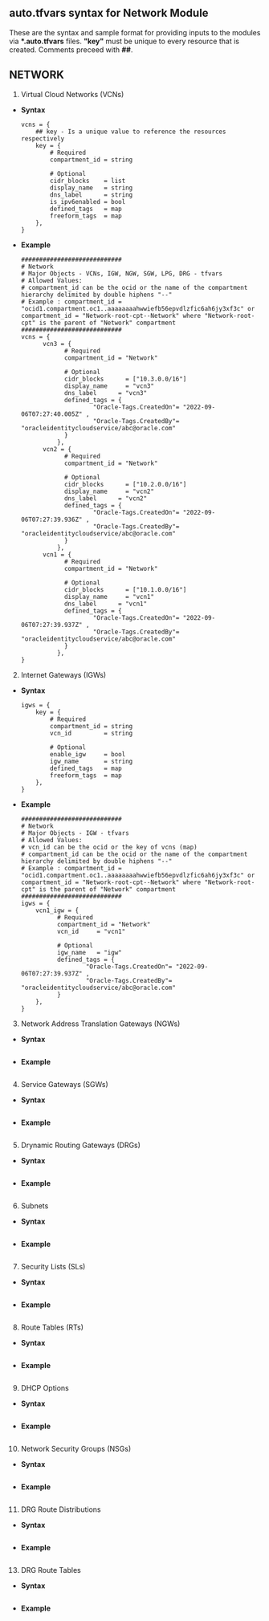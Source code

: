 ## auto.tfvars syntax for Network Module
These are the syntax and sample format for providing inputs to the modules via <b>*.auto.tfvars</b> files.
<b>"key"</b> must be unique to every resource that is created.
Comments preceed with <b>##</b>.

## NETWORK
1. Virtual Cloud Networks (VCNs)
- <b>Syntax</b>
  
    ````
    vcns = {
        ## key - Is a unique value to reference the resources respectively
        key = {
            # Required
            compartment_id = string
          
            # Optional
            cidr_blocks    = list
            display_name   = string
            dns_label      = string
            is_ipv6enabled = bool
            defined_tags   = map
            freeform_tags  = map
        },
    }
    ````
- <b>Example</b>
    ````
    ############################
    # Network
    # Major Objects - VCNs, IGW, NGW, SGW, LPG, DRG - tfvars
    # Allowed Values:
    # compartment_id can be the ocid or the name of the compartment hierarchy delimited by double hiphens "--"
    # Example : compartment_id = "ocid1.compartment.oc1..aaaaaaaahwwiefb56epvdlzfic6ah6jy3xf3c" or compartment_id = "Network-root-cpt--Network" where "Network-root-cpt" is the parent of "Network" compartment
    ############################
    vcns = {
          vcn3 = {
                # Required
                compartment_id = "Network"
  
                # Optional
                cidr_blocks      = ["10.3.0.0/16"]
                display_name     = "vcn3"
                dns_label      = "vcn3"
                defined_tags = {
                        "Oracle-Tags.CreatedOn"= "2022-09-06T07:27:40.005Z" ,
                        "Oracle-Tags.CreatedBy"= "oracleidentitycloudservice/abc@oracle.com"
                }
              },
          vcn2 = {
                # Required
                compartment_id = "Network"
  
                # Optional
                cidr_blocks      = ["10.2.0.0/16"]
                display_name     = "vcn2"
                dns_label      = "vcn2"
                defined_tags = {
                        "Oracle-Tags.CreatedOn"= "2022-09-06T07:27:39.936Z" ,
                        "Oracle-Tags.CreatedBy"= "oracleidentitycloudservice/abc@oracle.com"
                }
              },
          vcn1 = {
                # Required
                compartment_id = "Network"
  
                # Optional
                cidr_blocks      = ["10.1.0.0/16"]
                display_name     = "vcn1"
                dns_label      = "vcn1"
                defined_tags = {
                        "Oracle-Tags.CreatedOn"= "2022-09-06T07:27:39.937Z" ,
                        "Oracle-Tags.CreatedBy"= "oracleidentitycloudservice/abc@oracle.com"
                }
              },
    }
    ````
  

2. Internet Gateways (IGWs)
- <b>Syntax</b>
  
    ````
    igws = {
        key = {
            # Required
            compartment_id = string
            vcn_id         = string
    
            # Optional
            enable_igw     = bool
            igw_name       = string
            defined_tags   = map
            freeform_tags  = map
        },
    }
    ````
- <b>Example</b>
    ````
    ############################
    # Network
    # Major Objects - IGW - tfvars
    # Allowed Values:
    # vcn_id can be the ocid or the key of vcns (map)
    # compartment_id can be the ocid or the name of the compartment hierarchy delimited by double hiphens "--"
    # Example : compartment_id = "ocid1.compartment.oc1..aaaaaaaahwwiefb56epvdlzfic6ah6jy3xf3c" or compartment_id = "Network-root-cpt--Network" where "Network-root-cpt" is the parent of "Network" compartment
    ############################
    igws = {
        vcn1_igw = {
              # Required
              compartment_id = "Network"
              vcn_id     = "vcn1"
  
              # Optional
              igw_name   = "igw"
              defined_tags = {
                      "Oracle-Tags.CreatedOn"= "2022-09-06T07:27:39.937Z" ,
                      "Oracle-Tags.CreatedBy"= "oracleidentitycloudservice/abc@oracle.com"
              }
        },
    }
    ````
  

3. Network Address Translation Gateways (NGWs)
- <b>Syntax</b>
  
    ````
  
    ````
- <b>Example</b>
    ````
  
    ````
  

4. Service Gateways (SGWs)
- <b>Syntax</b>
  
    ````
  
    ````
- <b>Example</b>
    ````
  
    ````
  

5. Drynamic Routing Gateways (DRGs)
- <b>Syntax</b>
  
    ````
  
    ````
- <b>Example</b>
    ````
  
    ````
  

6. Subnets
- <b>Syntax</b>
  
    ````
  
    ````
- <b>Example</b>
    ````
  
    ````
  

7. Security Lists (SLs)
- <b>Syntax</b>
  
    ````
  
    ````
- <b>Example</b>
    ````
  
    ````
  

8. Route Tables (RTs)
- <b>Syntax</b>
  
    ````
  
    ````
- <b>Example</b>
    ````
  
    ````
  

9. DHCP Options
- <b>Syntax</b>
  
    ````
  
    ````
- <b>Example</b>
    ````
  
    ````
  

10. Network Security Groups (NSGs)
- <b>Syntax</b>
  
    ````
  
    ````
- <b>Example</b>
    ````
  
    ````
  

11. DRG Route Distributions
- <b>Syntax</b>
  
    ````
  
    ````
- <b>Example</b>
    ````
  
    ````
  

13. DRG Route Tables
- <b>Syntax</b>
  
    ````
  
    ````
- <b>Example</b>
    ````
  
    ````
  

